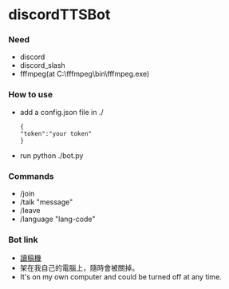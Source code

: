 # discordTTSBot

### Need
- discord
- discord_slash
- fffmpeg(at C:\fffmpeg\bin\fffmpeg.exe)

### How to use

- add a config.json file in ./
  ```
  {
  "token":"your token"
  }
  ```
- run python ./bot.py

### Commands
- /join
- /talk "message"
- /leave 
- /language "lang-code"

### Bot link
- [讀稿機](https://discord.com/api/oauth2/authorize?client_id=949268140267806743&permissions=2150639616&scope=bot%20applications.commands)
- 架在我自己的電腦上，隨時會被關掉。
- It's on my own computer and could be turned off at any time.
  

